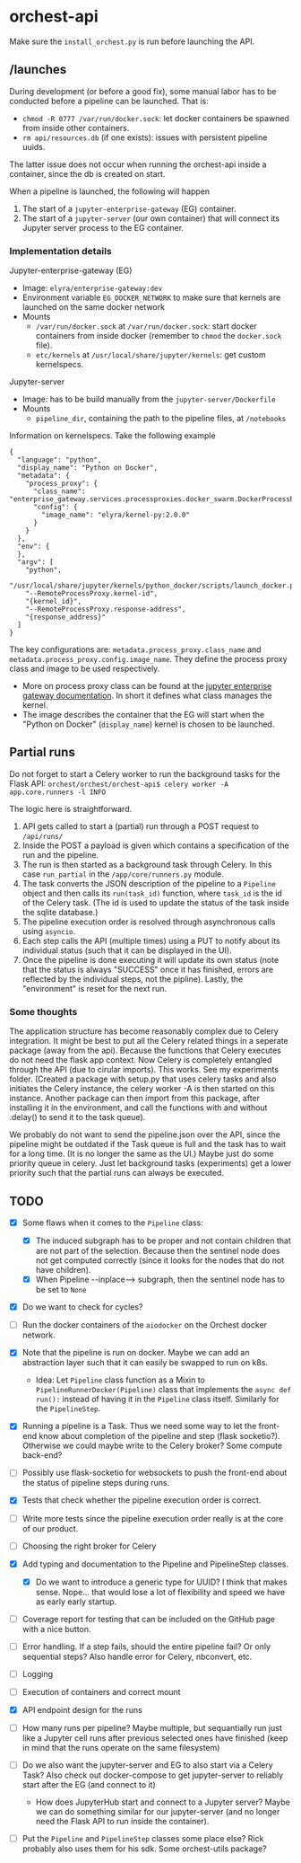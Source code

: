 # orchest-api
Make sure the `install_orchest.py` is run before launching the API.


## /launches
During development (or before a good fix), some manual labor has to be conducted before a pipeline
can be launched. That is:
* `chmod -R 0777 /var/run/docker.sock`: let docker containers be spawned from inside other containers.
* `rm api/resources.db` (if one exists): issues with persistent pipeline uuids. 

The latter issue does not occur when running the orchest-api inside a container, since the db is
created on start.

When a pipeline is launched, the following will happen
1. The start of a `jupyter-enterprise-gateway` (EG) container.
2. The start of a `jupyter-server` (our own container) that will connect its Jupyter server process to the EG container.


### Implementation details
Jupyter-enterprise-gateway (EG) 
* Image: `elyra/enterprise-gateway:dev`
* Environment variable `EG_DOCKER_NETWORK` to make sure that kernels are launched on the same docker network
* Mounts
    * `/var/run/docker.sock` at `/var/run/docker.sock`: start docker containers from inside docker (remember to `chmod` the `docker.sock` file).
    * `etc/kernels` at `/usr/local/share/jupyter/kernels`: get custom kernelspecs.

Jupyter-server 
* Image: has to be build manually from the `jupyter-server/Dockerfile`
* Mounts
    * `pipeline_dir`, containing the path to the pipeline files, at `/notebooks`

Information on kernelspecs. Take the following example
```
{
  "language": "python",
  "display_name": "Python on Docker",
  "metadata": {
    "process_proxy": {
      "class_name": "enterprise_gateway.services.processproxies.docker_swarm.DockerProcessProxy",
      "config": {
        "image_name": "elyra/kernel-py:2.0.0"
      }
    }
  },
  "env": {
  },
  "argv": [
    "python",
    "/usr/local/share/jupyter/kernels/python_docker/scripts/launch_docker.py",
    "--RemoteProcessProxy.kernel-id",
    "{kernel_id}",
    "--RemoteProcessProxy.response-address",
    "{response_address}"
  ]
}
```
The key configurations are: `metadata.process_proxy.class_name` and
`metadata.process_proxy.config.image_name`. They define the process proxy class and image to be used
respectively.
* More on process proxy class can be found at the [jupyter enterprise gateway documentation](https://jupyter-enterprise-gateway.readthedocs.io/en/latest/system-architecture.html#process-proxy). In short it defines what class manages the kernel.
* The image describes the container that the EG will start when the "Python on Docker" (`display_name`) kernel is chosen to be launched.


## Partial runs
Do not forget to start a Celery worker to run the background tasks for the Flask API:
`orchest/orchest/orchest-api$ celery worker -A app.core.runners -l INFO`

The logic here is straightforward. 
1. API gets called to start a (partial) run through a POST request to `/api/runs/`
2. Inside the POST a payload is given which contains a specification of the run and the pipeline.
3. The run is then started as a background task through Celery. In this case `run_partial` in the
   `/app/core/runners.py` module.
4. The task converts the JSON description of the pipeline to a `Pipeline` object and then calls its
   `run(task_id)` function, where `task_id` is the id of the Celery task. (The id is used to update
   the status of the task inside the sqlite database.)
5. The pipeline execution order is resolved through asynchronous calls using `asyncio`.
6. Each step calls the API (multiple times) using a PUT to notify about its individual status (such
   that it can be displayed in the UI).
7. Once the pipeline is done executing it will update its own status (note that the status is always
   "SUCCESS" once it has finished, errors are reflected by the individual steps, not the pipline). 
   Lastly, the "environment" is reset for the next run.

### Some thoughts
The application structure has become reasonably complex due to Celery integration. It might be best
to put all the Celery related things in a seperate package (away from the api). Because the
functions that Celery executes do not need the flask app context. Now Celery is completely entangled
through the API (due to cirular imports).
This works. See my experiments folder. (Created a package with setup.py that uses celery tasks and
also initiates the Celery instance, the celery worker -A is then started on this instance. Another
package can then import from this package, after installing it in the environment, and call the
functions with and without .delay() to send it to the task queue).

We probably do not want to send the pipeline.json over the API, since the pipeline might be outdated
if the Task queue is full and the task has to wait for a long time. (It is no longer the same as the
UI.) Maybe just do some priority queue in celery. Just let background tasks (experiments) get a
lower priority such that the partial runs can always be executed.


## TODO
- [X] Some flaws when it comes to the `Pipeline` class:
    - [X] The induced subgraph has to be proper and not contain children that are not part of the
        selection. Because then the sentinel node does not get computed correctly (since it looks
        for the nodes that do not have children).
    - [X] When Pipeline --inplace--> subgraph, then the sentinel node has to be set to `None`
- [X] Do we want to check for cycles?
- [ ] Run the docker containers of the `aiodocker` on the Orchest docker network.
- [X] Note that the pipeline is run on docker. Maybe we can add an abstraction layer such that it
    can easily be swapped to run on k8s.
    * Idea: Let `Pipeline` class function as a Mixin to `PipelineRunnerDocker(Pipeline)` class that
        implements the `async def run():` instead of having it in the `Pipeline` class itself.
        Similarly for the `PipelineStep`.
- [X] Running a pipeline is a Task. Thus we need some way to let the front-end know about completion
    of the pipeline and step (flask socketio?). Otherwise we could maybe write to the Celery broker?
    Some compute back-end?
- [ ] Possibly use flask-socketio for websockets to push the front-end about the status of pipeline
    steps during runs.
- [X] Tests that check whether the pipeline execution order is correct.
- [ ] Write more tests since the pipeline execution order really is at the core of our product.
- [ ] Choosing the right broker for Celery
- [X] Add typing and documentation to the Pipeline and PipelineStep classes.
    - [X] Do we want to introduce a generic type for UUID? I think that makes sense. Nope... that
        would lose a lot of flexibility and speed we have as early early startup.
- [ ] Coverage report for testing that can be included on the GitHub page with a nice button.
- [ ] Error handling. If a step fails, should the entire pipeline fail? Or only sequential steps?
    Also handle error for Celery, nbconvert, etc.
- [ ] Logging
- [ ] Execution of containers and correct mount
- [X] API endpoint design for the runs
- [ ] How many runs per pipeline? Maybe multiple, but sequantially run just like a Jupyter cell runs
    after previous selected ones have finished (keep in mind that the runs operate on the same
    filesystem)
- [ ] Do we also want the jupyter-server and EG to also start via a Celery Task? Also check out
    docker-compose to get jupyter-server to reliably start after the EG (and connect to it)
    * How does JupyterHub start and connect to a Jupyter server? Maybe we can do something similar
        for our jupyter-server (and no longer need the Flask API to run inside the container).
- [ ] Put the `Pipeline` and `PipelineStep` classes some place else? Rick probably also uses them
    for his sdk. Some orchest-utils package?


